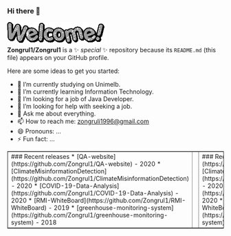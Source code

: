 ### Hi there 👋
<img src="https://github.com/Zongrul1/Zongrul1/blob/master/text.gif"></img>  
**Zongrul1/Zongrul1** is a ✨ _special_ ✨ repository because its `README.md` (this file) appears on your GitHub profile.

Here are some ideas to get you started:

- 🔭 I’m currently studying on Unimelb.
- 🌱 I’m currently learning Information Technology.
- 👯 I’m looking for a job of Java Developer.
- 🤔 I’m looking for help with seeking a job.
- 💬 Ask me about everything.
- 📫 How to reach me: zongruli1996@gmail.com
- 😄 Pronouns: ...
- ⚡ Fun fact: ...

<table border="1">
<tr><td valign="top">
### Recent releases
<!-- recent_releases starts -->
* [QA-website](https://github.com/Zongrul1/QA-website) - 2020
* [ClimateMisinformationDetection](https://github.com/Zongrul1/ClimateMisinformationDetection) - 2020
* [COVID-19-Data-Analysis](https://github.com/Zongrul1/COVID-19-Data-Analysis) - 2020
* [RMI-WhiteBoard](https://github.com/Zongrul1/RMI-WhiteBoard) - 2019
* [greenhouse-monitoring-system](https://github.com/Zongrul1/greenhouse-monitoring-system) - 2018
<!-- recent_releases ends -->
</td><td valign="top">
<td valign="top">
### Recent releases
<!-- recent_releases starts -->
* [QA-website](https://github.com/Zongrul1/QA-website) - 2020
* [ClimateMisinformationDetection](https://github.com/Zongrul1/ClimateMisinformationDetection) - 2020
* [COVID-19-Data-Analysis](https://github.com/Zongrul1/COVID-19-Data-Analysis) - 2020
* [RMI-WhiteBoard](https://github.com/Zongrul1/RMI-WhiteBoard) - 2019
* [greenhouse-monitoring-system](https://github.com/Zongrul1/greenhouse-monitoring-system) - 2018
<!-- recent_releases ends -->
</td><td valign="top">
</tr>
</table>


